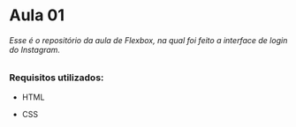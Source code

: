 # **Aula 01**

###### Esse é o repositório da aula de Flexbox, na qual foi feito a interface de login do Instagram.

### Requisitos utilizados:

* HTML

* CSS



###### 




